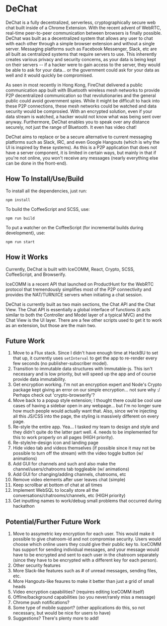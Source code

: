 # DeChat
DeChat is a fully decentralized, serverless, cryptographically secure web chat built inside of a Chrome Extension. With the recent advent of WebRTC, real-time peer-to-peer communication between browsers is finally possible. DeChat was built as a decentralized system that allows any user to chat with each other through a simple browser extension and without a single server. Messaging platforms such as Facebook Messenger, Slack, etc are all built as centralized systems that require servers to use. This inherently creates various privacy and security concerns, as your data is being kept on their servers -- if a hacker were to gain access to the server, they would be able to ask for your data... or the government could ask for your data as well and it would quickly be compromised.  

As seen in most recently in Hong Kong, FireChat delivered a public communication app built with Bluetooth wireless mesh networks to provide P2P decentralized communication so that revolutionaries and the general public could avoid government spies. While it might be difficult to hack into these P2P connections, these mesh networks could be watched and data security would be comprosied. With an encrypted solution, even if your data stream is watched, a hacker would not know what was being sent over anyway. Furthermore, DeChat enables you to speak over any distance securely, not just the range of Bluetooth. It even has video chat!  

DeChat aims to replace or be a secure alternative to current messaging platforms such as Slack, IRC, and even Google Hangouts (which is why the UI is inspired by these systems). As this is a P2P application that does not have a server component, it is limited in certain ways, but mainly in that if you're not online, you won't receive any messages (nearly everything else can be done in the front-end). 

## How To Install/Use/Build
To install all the dependencies, just run:

    npm install

To build the CoffeeScript and SCSS, use:
    
    npm run build

To put a watcher on the CoffeeScript (for incremental builds during development), use:

    npm run start

## How it Works
Currently, DeChat is built with IceCOMM, React, Crypto, SCSS, CoffeeScript, and Browserify.  

IceCOMM is a recent API that launched on ProductHunt for the WebRTC protocol that tremendously simplifies most of the P2P connectivity and provides the NAT/TURN/ICE servers when initiating a chat session.  

DeChat is currently built as two main sections, the Chat API and the Chat View. The Chat API is essentially a global interface of functions (it acts similar to both the Controller and Model layer of a typical MVC) and the Chat View is the UI layer. There are a few other scripts used to get it to work as an extension, but those are the main two.

## Future Work
1.   Move to a Flux stack. Since I didn't have enough time at HackBU to set that up, it currently uses `setInterval` to get the app to re-render every few seconds (no publisher-subscriber model).
2.   Transition to immutable data structures with Immutable-js. This isn't necessary and is low priority, but will speed up the app and of course provide data immutability.
3.   Get encryption working. I'm not an encryption expert and Node's Crypto package kept giving an error on our simple encryption... not sure why :/ Perhaps check out 'crypto-browserify'?
4.   Move back to a popup style extension; I thought there could be cool use cases of having a sidebar open in any webpage... but I'm no longer sure how much people would actually want that. Also, since we're injecting all this JS/CSS into the page, the styling is massively different on every page.
5.   Re-style the entire app. Yea... I tasked my team to design and style and they didn't quite do the latter part well. 4. needs to be implemented for this to work properly on all pages (HIGH priority).
6.   Re-style/re-design icon and landing page
7.   Hide video tab and videos themselves (if possible since it may not be possible to turn off the stream) with the video toggle button (w/ animations)
8.   Add GUI for channels and such and also make the channel/users/chatrooms tab toggleable (w/ animations)
9.   Add GUI for changing/adding channels, chatrooms, etc
10.  Remove video elements after user leaves chat (simple)
11.  Keep scrollbar at bottom of chat at all times
12.  Implement WebSQL to locally store all the conversations/chatrooms/channels, etc (HIGH priority)
13.  Get inputting names to work/debug small problems that occurred during hackathon

## Potential/Further Future Work
1.   Move to assymetric key encryption for each user. This would make it possible to give chatroom-id and not compromise security. Users would choose which online users they could give their public key to. IceCOMM has support for sending individual messages, and your message would have to be encrypted and sent to each user in the chatroom separately (since they have to be encrypted with a different key for each person).
2.   Other security features
3.   More Slack-like features such as # of unread messages, sending files, etc.
4.   More Hangouts-like feaures to make it better than just a grid of small heads
5.   Video encryption capabilities? (requires editing IceCOMM itself)
6.   Offline/background capabilities (so you never/rarely miss a message)
7.   Chrome push notifications?
8.   Some type of mobile support? (other applications do this, so not necessary, but would be nice for users to have)
9.   Suggestions? There's plenty more to add!